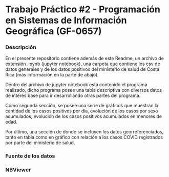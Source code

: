 # Trabajo Práctico #2 - Programación en Sistemas de Información Geográfica (GF-0657)

### Descripción

En el presente repositorio contiene además de este Readme, un archivo de extensión .ipynb (jupyter notebook), una carpeta que contiene los csv de datos generales y de los datos positivos del ministerio de salud de Costa Rica (más información en la parte de abajo).

Dentro del archivo de jupyter notebook está contenido el programa realizado, dicho programa posee una tabla descriptiva con diversos datos de interés base para ir desarrollando otras partes del programa. 

Como segunda sección, se posee una serie de gráficos que muestran la cantidad de los casos positivos por día, evolución de los casos por sexo acumulados, evolución de los casos positivos acumulados en menores de edad.

Por último, una sección de donde se incluyen los datos georreferenciados, tanto en tabla como en gráfico con relación a los casos COVID registrados por parte del ministerio de salud.

### Fuente de los datos

### NBViewer

